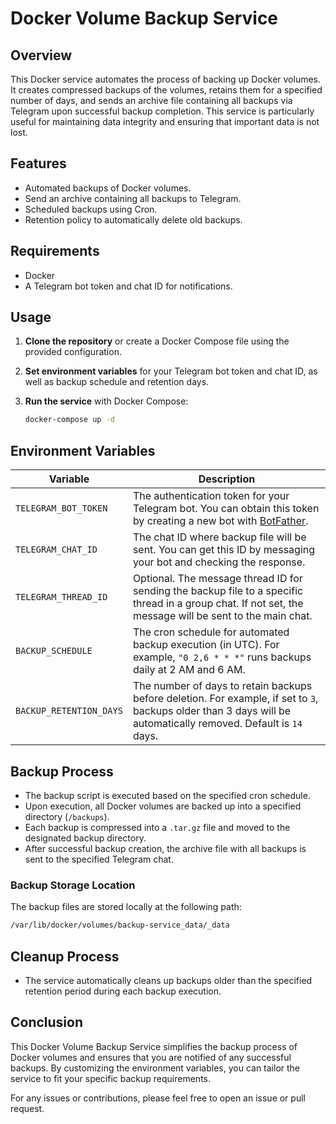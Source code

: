 # Docker Volume Backup Service

## Overview

This Docker service automates the process of backing up Docker volumes. It creates compressed backups of the volumes, retains them for a specified number of days, and sends an archive file containing all backups via Telegram upon successful backup completion. This service is particularly useful for maintaining data integrity and ensuring that important data is not lost.

## Features

- Automated backups of Docker volumes.
- Send an archive containing all backups to Telegram.
- Scheduled backups using Cron.
- Retention policy to automatically delete old backups.

## Requirements

- Docker
- A Telegram bot token and chat ID for notifications.

## Usage

1. **Clone the repository** or create a Docker Compose file using the provided configuration.

2. **Set environment variables** for your Telegram bot token and chat ID, as well as backup schedule and retention days.

3. **Run the service** with Docker Compose:

   ```bash
   docker-compose up -d
   ```

## Environment Variables

| Variable                | Description                                                                                                                                                      |
| ----------------------- | ---------------------------------------------------------------------------------------------------------------------------------------------------------------- |
| `TELEGRAM_BOT_TOKEN`    | The authentication token for your Telegram bot. You can obtain this token by creating a new bot with [BotFather](https://core.telegram.org/bots#botfather).      |
| `TELEGRAM_CHAT_ID`      | The chat ID where backup file will be sent. You can get this ID by messaging your bot and checking the response.                                                 |
| `TELEGRAM_THREAD_ID`    | Optional. The message thread ID for sending the backup file to a specific thread in a group chat. If not set, the message will be sent to the main chat.         |
| `BACKUP_SCHEDULE`       | The cron schedule for automated backup execution (in UTC). For example, `"0 2,6 * * *"` runs backups daily at 2 AM and 6 AM.                                     |
| `BACKUP_RETENTION_DAYS` | The number of days to retain backups before deletion. For example, if set to `3`, backups older than 3 days will be automatically removed. Default is `14` days. |

## Backup Process

- The backup script is executed based on the specified cron schedule.
- Upon execution, all Docker volumes are backed up into a specified directory (`/backups`).
- Each backup is compressed into a `.tar.gz` file and moved to the designated backup directory.
- After successful backup creation, the archive file with all backups is sent to the specified Telegram chat.

### Backup Storage Location

The backup files are stored locally at the following path:

```bash
/var/lib/docker/volumes/backup-service_data/_data
```

## Cleanup Process

- The service automatically cleans up backups older than the specified retention period during each backup execution.

## Conclusion

This Docker Volume Backup Service simplifies the backup process of Docker volumes and ensures that you are notified of any successful backups. By customizing the environment variables, you can tailor the service to fit your specific backup requirements.

For any issues or contributions, please feel free to open an issue or pull request.

